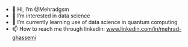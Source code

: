 - 👋 Hi, I’m @Mehradgsm
- 👀 I’m interested in data science
- 🌱 I’m currently learning use of data science in quantum computing
- 📫 How to reach me through linkedin: www.linkedin.com/in/mehrad-ghassemi

<!---
Mehradgsm/Mehradgsm is a ✨ special ✨ repository because its `README.md` (this file) appears on your GitHub profile.
You can click the Preview link to take a look at your changes.
--->

